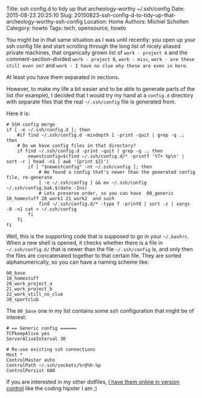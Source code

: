 Title: ssh config.d to tidy up that archeology-worthy ~/.ssh/config
Date: 2015-08-23 20:25:10
Slug: 20150823-ssh-config-d-to-tidy-up-that-archeology-worthy-ssh-config
Location: Home
Authors: Michiel Scholten
Category: howto
Tags: tech, opensource, howto

You might be in that same situation as I was until recently: you open up your ssh config file and start scrolling through the long list of nicely aliased private machines, that organically grown list of `work - project A` and the comment-section-divided `work - project B`, `work - misc`, `work - are these still even on?` and `work - I have no clue why these are even in here`.

At least you have them separated in sections.

However, to make my life a bit easier and to be able to generate parts of the list (for example), I decided that I would try my hand at a `config.d` directory with separate files that the real `~/.ssh/config` file is generated from.

Here it is:

    # SSH config merge
    if [ -e ~/.ssh/config.d ]; then
        #if find ~/.ssh/config.d -mindepth 1 -print -quit | grep -q .; then
        # Do we have config files in that directory?
        if find ~/.ssh/config.d -print -quit | grep -q .; then
            newestconfig=$(find ~/.ssh/config.d/* -printf '%T+ %p\n' | sort -r | head -n1 | awk '{print $2}')
            if [ "$newestconfig" -nt ~/.ssh/config ]; then
                # We found a config that's newer than the generated config file, re-generate
                [ -e ~/.ssh/config ] && mv ~/.ssh/config ~/.ssh/config.bak.$(date -Ins)
                # Lets preserve order, so you can have  00_generic 10_homestuff 20_work1 21_work2  and such
                find ~/.ssh/config.d/* -type f -print0 | sort -z | xargs -0 -n1 cat > ~/.ssh/config
            fi
        fi
    fi

Well, this is the supporting code that is supposed to go in your `~/.bashrc`. When a new shell is opened, it checks whether there is a file in `~/.ssh/config.d/` that is newer than the file `~/.ssh/config` is, and only then the files are concatenated together to that certain file. They are sorted alphanumerically, so you can have a naming scheme like:

    00_base
    10_homestuff
    20_work_project_a
    21_work_project_b
    22_work_still_no_clue
    30_sportclub

The `00_base` one in my list contains some ssh configuration that might be of interest:

    # == Generic config ======
    TCPkeepAlive yes
    ServerAliveInterval 30

    # Re-use existing ssh connections
    Host *
    ControlMaster auto
    ControlPath ~/.ssh/sockets/%r@%h-%p
    ControlPersist 600

If you are interested in my other dotfiles, [I have them online in version control](https://github.com/aquatix/dotfiles) like the coding hipster I am ;)
